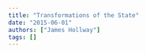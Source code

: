 ```yaml
---
title: "Transformations of the State"
date: "2015-06-01"
authors: ["James Hollway"]
tags: []
---
```

